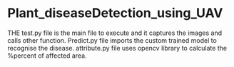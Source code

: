 # Plant_diseaseDetection_using_UAV
THE test.py file is the main file to execute and it captures the images and calls other function.</n>
Predict.py file imports the custom trained model to recognise the disease.
attribute.py file uses opencv library to calculate the %percent of affected area. 
